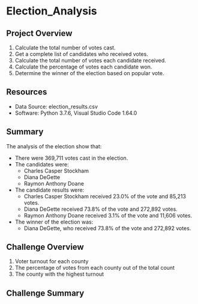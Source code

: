 # Election_Analysis

## Project Overview
1. Calculate the total number of votes cast.
2. Get a complete list of candidates who received votes.
3. Calculate the total number of votes each candidate received.
4. Calculate the percentage of votes each candidate won.
5. Determine the winner of the election based on popular vote.

## Resources
 - Data Source: election_results.csv
 - Software: Python 3.7.6, Visual Studio Code 1.64.0

## Summary
The analysis of the election show that:
- There were 369,711 votes cast in the election.
- The candidates were:
    - Charles Casper Stockham
    - Diana DeGette
    - Raymon Anthony Doane
 - The candidate results were:
     - Charles Casper Stockham received 23.0% of the vote and 85,213 votes.
     - Diana DeGette received 73.8% of the vote and 272,892 votes.
     - Raymon Anthony Doane received 3.1% of the vote and 11,606 votes.
 - The winner of the election was:
    - Diana DeGette, who received 73.8% of the vote and 272,892 votes.
    
## Challenge Overview
1. Voter turnout for each county
2. The percentage of votes from each county out of the total count
3. The county with the highest turnout

## Challenge Summary
